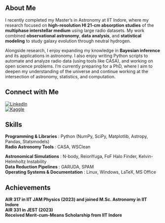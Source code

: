 <!-- ![Banner](./STScI-01EVT1GSB1BNPGCBJ96QJRM48N.png) -->

## About Me
I recently completed my Master’s in Astronomy at IIT Indore, where my research focused on **high-resolution HI 21-cm absorption studies** of the **multiphase interstellar medium** using large radio datasets. My work combined **observational astronomy**, **data analysis**, and **statistical modeling** to study galaxy evolution through neutral hydrogen.

Alongside research, I enjoy expanding my knowledge in **Bayesian inference** and its applications in astronomy. I also enjoy writing Python scripts to automate and analyze radio data (using tools like CASA), and working on open science problems. I’m currently preparing for a PhD, where I aim to deepen my understanding of the universe and continue working at the intersection of astronomy, statistics, and computation.

## Connect with Me
[![LinkedIn](https://img.shields.io/badge/LinkedIn-blue?logo=linkedin&logoColor=white)](https://www.linkedin.com/in/anushkaiit)  
[![Kaggle](https://img.shields.io/badge/Kaggle-20beff?logo=kaggle&logoColor=white)](https://www.kaggle.com/anushkaagarwal04)  
<!-- [![Website](https://img.shields.io/badge/Website-000?logo=Google-chrome&logoColor=white)](https://yourwebsite.com) -->  
<!-- [![Email](https://img.shields.io/badge/Email-D14836?logo=gmail&logoColor=white)](mailto:agarwalanushka453@gmail.com) -->  

## Skills
**Programming & Libraries** : Python (NumPy, SciPy, Matplotlib, Astropy, Pandas, Statsmodels)  
**Radio Astronomy Tools** : CASA, WSClean  
<!-- **Data Science Skills** : Data Cleaning, Data Visualization, Data Analysis -->  
**Astronomical Simulations** : N-body, ReionYuga, FoF Halo Finder, Kelvin-Helmholtz Instability  
**Data Reduction Pipelines** : GARUDA, SPAM  
**Operating Systems & Documentation** : Linux, Windows, LaTeX, MS Office

## Achievements
**AIR 317 in IIT JAM Physics (2023) and joined M.Sc. Astronomy in IIT Indore**  
**AIR 331 in JEST (2023)**  
**Received Merit-cum-Means Scholarship from IIT Indore**
